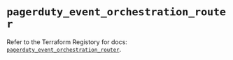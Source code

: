 # `pagerduty_event_orchestration_router`

Refer to the Terraform Registory for docs: [`pagerduty_event_orchestration_router`](https://registry.terraform.io/providers/pagerduty/pagerduty/2.16.2/docs/resources/event_orchestration_router).
